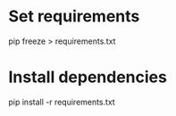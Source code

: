 # Set requirements

pip freeze > requirements.txt

# Install dependencies

pip install -r requirements.txt
